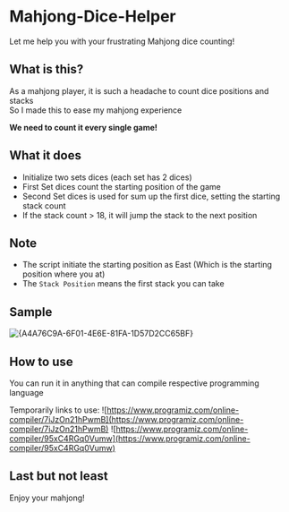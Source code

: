 # Mahjong-Dice-Helper
Let me help you with your frustrating Mahjong dice counting!

## What is this?
As a mahjong player, it is such a headache to count dice positions and stacks\
So I made this to ease my mahjong experience

**We need to count it every single game!**

## What it does
- Initialize two sets dices (each set has 2 dices)
- First Set dices count the starting position of the game
- Second Set dices is used for sum up the first dice, setting the starting stack count
- If the stack count > 18, it will jump the stack to the next position

## Note
- The script initiate the starting position as East (Which is the starting position where you at)
- The `Stack Position` means the first stack you can take


## Sample
![{A4A76C9A-6F01-4E6E-81FA-1D57D2CC65BF}](https://github.com/user-attachments/assets/c406c36a-8805-407f-8eec-fb8895709ef1)

## How to use
You can run it in anything that can compile respective programming language

Temporarily links to use:
![https://www.programiz.com/online-compiler/7iJzOn21hPwmB](https://www.programiz.com/online-compiler/7iJzOn21hPwmB)
![https://www.programiz.com/online-compiler/95xC4RGq0Vumw](https://www.programiz.com/online-compiler/95xC4RGq0Vumw)


## Last but not least
Enjoy your mahjong!
